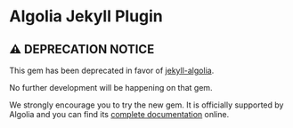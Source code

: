 # Algolia Jekyll Plugin

## ⚠ DEPRECATION NOTICE

This gem has been deprecated in favor of [jekyll-algolia][1].

No further development will be happening on that gem.

We strongly encourage you to try the new gem. It is officially supported by
Algolia and you can find its [complete documentation][2] online.

[1]: https://github.com/algolia/jekyll-algolia
[2]: https://community.algolia.com/jekyll-algolia/getting-started.html
